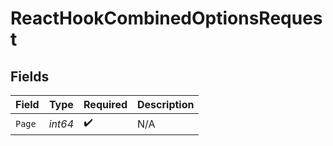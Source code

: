 # ReactHookCombinedOptionsRequest


## Fields

| Field              | Type               | Required           | Description        |
| ------------------ | ------------------ | ------------------ | ------------------ |
| `Page`             | *int64*            | :heavy_check_mark: | N/A                |